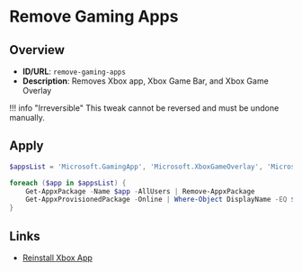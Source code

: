 # Remove Gaming Apps

## Overview
- **ID/URL**: `remove-gaming-apps`
- **Description**: Removes Xbox app, Xbox Game Bar, and Xbox Game Overlay

!!! info "Irreversible"
    This tweak cannot be reversed and must be undone manually.










## Apply

```powershell
$appsList = 'Microsoft.GamingApp', 'Microsoft.XboxGameOverlay', 'Microsoft.XboxGamingOverlay'

foreach ($app in $appsList) {
    Get-AppxPackage -Name $app -AllUsers | Remove-AppxPackage
    Get-AppxProvisionedPackage -Online | Where-Object DisplayName -EQ $app | Remove-AppxProvisionedPackage -Online
}

```



## Links
- [Reinstall Xbox App](https://apps.microsoft.com/detail/9mv0b5hzvk9z)
